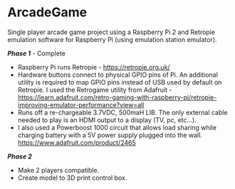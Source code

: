 # ArcadeGame
Single player arcade game project using a Raspberry Pi 2 and Retropie emulation software for Raspberry Pi (using emulation station emulator).

***Phase 1*** - Complete
- Raspberry Pi runs Retropie - https://retropie.org.uk/
- Hardware buttons connect to physical GPIO pins of Pi. An additional utility is required to map GPIO pins instead of USB used by default on Retropie. I used the Retrogame utility from Adafruit - https://learn.adafruit.com/retro-gaming-with-raspberry-pi/retropie-improving-emulator-performance?view=all
- Runs off a re-chargeable 3.7VDC, 500maH LIB. The only external cable needed to play is an HDMI output to a display (TV, pc, etc...).
- I also used a Powerboost 1000 circuit that allows load sharing while charging battery with a 5V power supply plugged into the wall. 
https://www.adafruit.com/product/2465

***Phase 2***
- Make 2 players compatible.
- Create model to 3D print control box. 
